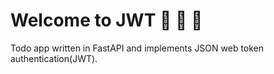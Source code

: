 # Welcome to JWT  🔐 :closed_lock_with_key:  🔐  

Todo app written in FastAPI and implements JSON web token authentication(JWT).

